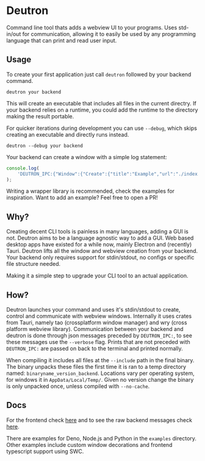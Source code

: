 # Deutron

Command line tool thats adds a webview UI to your programs.
Uses std-in/out for communication, allowing it to easily be used by any programming language that can print and read user input.

## Usage


To create your first application just call `deutron` followed by your backend command.
```shell
deutron your backend
```

This will create an executable that includes all files in the current directry.
If your backend relies on a runtime, you could add the runtime to the directory making the result portable.

For quicker iterations during development you can use `--debug`, which skips creating an executable and directly runs instead.
```shell
deutron --debug your backend
```
Your backend can create a window with a simple log statement:
```ts
console.log(
    'DEUTRON_IPC:{"Window":{"Create":{"title":"Example","url":"./index.html"}}}'
);
```
Writing a wrapper library is recommended, check the examples for inspiration.
Want to add an example? Feel free to open a PR!

## Why?

Creating decent CLI tools is painless in many languages, adding a GUI is not.
Deutron aims to be a language agnostic way to add a GUI.
Web based desktop apps have existed for a while now, mainly Electron and (recently) Tauri.
Deutron lifts all the window and webview creation from your backend.
Your backend only requires support for stdin/stdout, no configs or specific file structure needed.

Making it a simple step to upgrade your CLI tool to an actual application.

## How?

Deutron launches your command and uses it's stdin/stdout to create, control and communicate with webview windows.
Internally it uses crates from Tauri, namely tao (crossplatform window manager) and wry (cross platform webview library).
Communication between your backend and deutron is done through json messages preceded by `DEUTRON_IPC:`, to see these messages use the `--verbose` flag.
Prints that are not preceded with `DEUTRON_IPC:` are passed on back to the terminal and printed normally.

When compiling it includes all files at the `--include` path in the final binary.
The binary unpacks these files the first time it is ran to a temp directory named: `binaryname_version_backend`.
Locations vary per operating system, for windows it in `AppData/Local/Temp/`.
Given no version change the binary is only unpacked once, unless compiled with `--no-cache`.

## Docs

For the frontend check [here](docs/api-frontend.md) and to see the raw backend messages check [here](docs/api-backend.md).

There are examples for Deno, Node.js and Python in the `examples` directory.
Other examples include custom window decorations and frontend typescript support using SWC.


